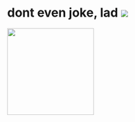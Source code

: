 # dont even joke, lad <img src="https://watermelon.crd.co/assets/images/gallery11/64d16208.gif?v=6332de85">

<img src="https://i.pinimg.com/736x/71/37/03/713703451eb1e3d9913b1d6ca195598e.jpg" style="width:200px;">

